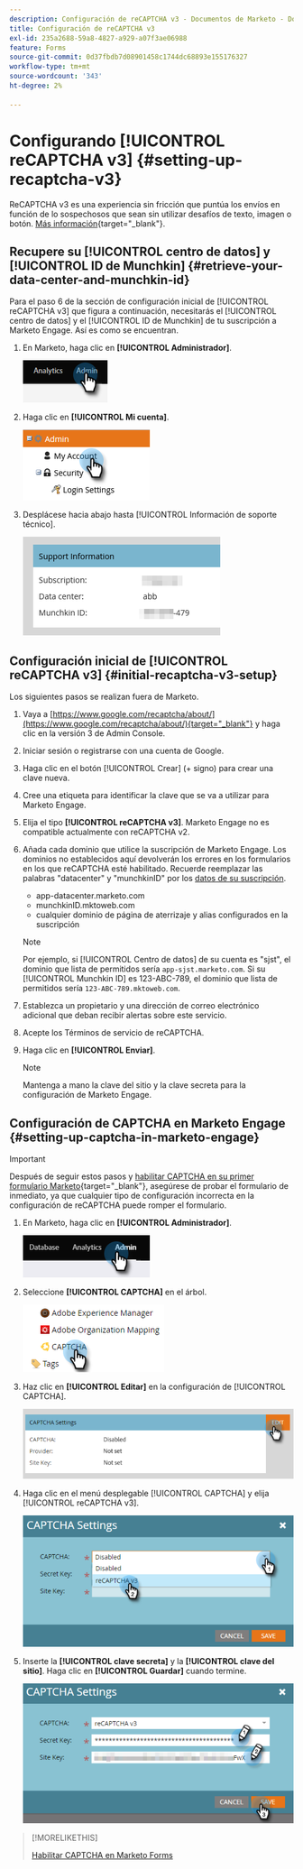 ```yaml
---
description: Configuración de reCAPTCHA v3 - Documentos de Marketo - Documentación del producto
title: Configuración de reCAPTCHA v3
exl-id: 235a2688-59a8-4827-a929-a07f3ae06988
feature: Forms
source-git-commit: 0d37fbdb7d08901458c1744dc68893e155176327
workflow-type: tm+mt
source-wordcount: '343'
ht-degree: 2%

---
```


# Configurando [!UICONTROL reCAPTCHA v3] {#setting-up-recaptcha-v3}

ReCAPTCHA v3 es una experiencia sin fricción que puntúa los envíos en función de lo sospechosos que sean sin utilizar desafíos de texto, imagen o botón. [Más información](https://developers.google.com/search/blog/2018/10/introducing-recaptcha-v3-new-way-to){target="_blank"}.

## Recupere su [!UICONTROL centro de datos] y [!UICONTROL ID de Munchkin] {#retrieve-your-data-center-and-munchkin-id}

Para el paso 6 de la sección de configuración inicial de [!UICONTROL reCAPTCHA v3] que figura a continuación, necesitarás el [!UICONTROL centro de datos] y el [!UICONTROL ID de Munchkin] de tu suscripción a Marketo Engage. Así es como se encuentran.

1. En Marketo, haga clic en **[!UICONTROL Administrador]**.

   ![](assets/setting-up-recaptcha-v3-1.png)

1. Haga clic en **[!UICONTROL Mi cuenta]**.

   ![](assets/setting-up-recaptcha-v3-2.png)

1. Desplácese hacia abajo hasta [!UICONTROL Información de soporte técnico].

   ![](assets/setting-up-recaptcha-v3-3.png)

## Configuración inicial de [!UICONTROL reCAPTCHA v3] {#initial-recaptcha-v3-setup}

Los siguientes pasos se realizan fuera de Marketo.

1. Vaya a [https://www.google.com/recaptcha/about/](https://www.google.com/recaptcha/about/){target="_blank"} y haga clic en la versión 3 de Admin Console.

1. Iniciar sesión o registrarse con una cuenta de Google.

1. Haga clic en el botón [!UICONTROL Crear] (+ signo) para crear una clave nueva.

1. Cree una etiqueta para identificar la clave que se va a utilizar para Marketo Engage.

1. Elija el tipo **[!UICONTROL reCAPTCHA v3]**. Marketo Engage no es compatible actualmente con reCAPTCHA v2.

1. Añada cada dominio que utilice la suscripción de Marketo Engage. Los dominios no establecidos aquí devolverán los errores en los formularios en los que reCAPTCHA esté habilitado. Recuerde reemplazar las palabras &quot;datacenter&quot; y &quot;munchkinID&quot; por los [datos de su suscripción](#retrieve-your-data-center-and-munchkin-id).

   * app-datacenter.marketo.com
   * munchkinID.mktoweb.com
   * cualquier dominio de página de aterrizaje y alias configurados en la suscripción

   >[!NOTE]
   >
   >Por ejemplo, si [!UICONTROL Centro de datos] de su cuenta es &quot;sjst&quot;, el dominio que lista de permitidos sería `app-sjst.marketo.com`. Si su [!UICONTROL Munchkin ID] es 123-ABC-789, el dominio que lista de permitidos sería `123-ABC-789.mktoweb.com`.

1. Establezca un propietario y una dirección de correo electrónico adicional que deban recibir alertas sobre este servicio.

1. Acepte los Términos de servicio de reCAPTCHA.

1. Haga clic en **[!UICONTROL Enviar]**.

   >[!NOTE]
   >
   >Mantenga a mano la clave del sitio y la clave secreta para la configuración de Marketo Engage.

## Configuración de CAPTCHA en Marketo Engage {#setting-up-captcha-in-marketo-engage}

>[!IMPORTANT]
>
>Después de seguir estos pasos y [habilitar CAPTCHA en su primer formulario Marketo](/help/marketo/product-docs/demand-generation/forms/using-captcha/enable-captcha-in-marketo-forms.md){target="_blank"}, asegúrese de probar el formulario de inmediato, ya que cualquier tipo de configuración incorrecta en la configuración de reCAPTCHA puede romper el formulario.

1. En Marketo, haga clic en **[!UICONTROL Administrador]**.

   ![](assets/setting-up-recaptcha-v3-4.png)

1. Seleccione **[!UICONTROL CAPTCHA]** en el árbol.

   ![](assets/setting-up-recaptcha-v3-5.png)

1. Haz clic en **[!UICONTROL Editar]** en la configuración de [!UICONTROL CAPTCHA].

   ![](assets/setting-up-recaptcha-v3-6.png)

1. Haga clic en el menú desplegable [!UICONTROL CAPTCHA] y elija [!UICONTROL reCAPTCHA v3].

   ![](assets/setting-up-recaptcha-v3-7.png)

1. Inserte la **[!UICONTROL clave secreta]** y la **[!UICONTROL clave del sitio]**. Haga clic en **[!UICONTROL Guardar]** cuando termine.

   ![](assets/setting-up-recaptcha-v3-8.png)

>[!MORELIKETHIS]
>
>[Habilitar CAPTCHA en Marketo Forms](/help/marketo/product-docs/demand-generation/forms/using-captcha/enable-captcha-in-marketo-forms.md)
